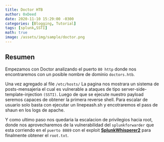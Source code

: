 ```yaml
---
title: Doctor HTB
author: 0xDeed
date: 2020-11-10 15:29:00 -0300
categories: [Blogging, Tutorial]
tags: [splunk,SSTI]
math: true
image: /assets/img/sample/doctor.png
---
```

## Resumen

Empezamos con Doctor analizando el puerto `80 http` donde nos encontraremos con un posible nombre de dominio `doctors.htb`. 

Una vez agregado al file `/etc/hosts/` La pagina nos mostrara un sistema de posts-mensajeria el cual es vulnerable a ataques de tipo server-side-template-injection `(SSTI)`. Luego de que se ejecute nuestro payload
seremos capaces de obtener la primera reverse shell. Para escalar de usuario solo basta con ejecutar un linepeash.sh y encotraremos el pass de shaun en los logs de apache.

Y como ultimo paso 
nos quedaria la escalacion de privilegios hacia root, donde nos aprovecharemos de la vulnerabilidad del `splunkforwarder` que esta corriendo en el `puerto 8089` con el exploit [**SplunkWhisperer2**](https://github.com/cnotin/SplunkWhisperer2/tree/master/PySplunkWhisperer2) para finalmente obtener el `root.txt`. 


